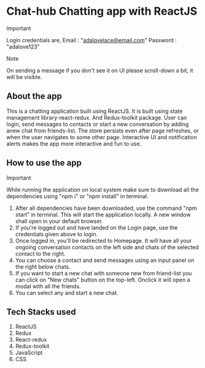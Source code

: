 # Chat-hub Chatting app with ReactJS

> [!IMPORTANT]
> Login credentials are, Email : "adalovelace@email.com" Password : "adalove123" 


> [!NOTE]
> On sending a message if you don't see it on UI please scroll-down a bit, it will be visible.

## About the app

This is a chatting application built using ReactJS. It is built using state management library-react-redux. And Redux-toolkit package. User can login, send messages to contacts or start a new conversation by adding anew chat from friends-list. The store persists even after page refreshes, or when the user navigates to some other page. Interactive UI and notification alerts makes the app more interactive and fun to use.

## How to use the app

>[!IMPORTANT]
> While running the application on local system make sure to download all the dependencies using "npm i" or "npm install" in terminal.

1. After all dependencies have been downloaded, use the command "npm start" in terminal. This will start the application locally. A new window shall open in your default browser.
2. If you're logged out and have landed on the Login page, use the credentials given above to login.
3. Once logged in, you'll be redirected to Homepage. It will have all your ongoing conversation contacts on the left side and chats of the selected contact to the right.
4. You can choose a contact and send messages using an input panel on the right below chats.
5. If you want to start a new chat with someone new from friend-list you can click on "New chats" button on the top-left. Onclick it will open a modal with all the friends.
6. You can select any and start a new chat.

## Tech Stacks used

1. ReactJS
2. Redux
3. React-redux
4. Redux-toolkit
5. JavaScript
6. CSS


